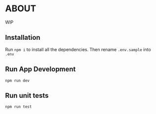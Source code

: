 # ABOUT
WIP

## Installation
Run `npm i` to install all the dependencies.
Then rename `.env.sample` into `.env`

## Run App Development
`npm run dev`

## Run unit tests
`npm run test`
